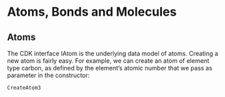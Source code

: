 <!--- THIS FILE IS AUTOGENERATED. DO NOT EDIT IT. -->

#  Atoms, Bonds and Molecules

## Atoms

The CDK interface <a name="tp1">IAtom</a> is the underlying data model of atoms. Creating
a new atom is fairly easy. For example, we can create an atom of element
type carbon, as defined by the element’s atomic number that we pass as parameter
in the constructor:

<code>CreateAtom3</code>
